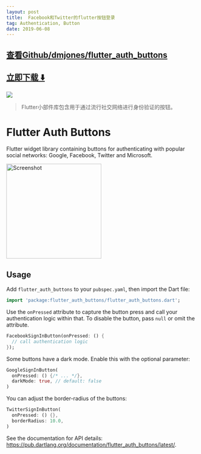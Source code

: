 ```yaml
---
layout: post
title:  Facebook和Twitter的flutter按钮登录
tag: Authentication, Button
date: 2019-06-08
---
```


 

## [查看Github/dmjones/flutter_auth_buttons](http://github.com/dmjones/flutter_auth_buttons)
## [立即下载 ️⬇️ ](https://codeload.github.com/dmjones/flutter_auth_buttons/zip/master) 


 
![](https://flutterawesome.com/content/images/2019/04/flutter_auth_buttons.jpg)
 
>
> Flutter小部件库包含用于通过流行社交网络进行身份验证的按钮。
>

 
# Flutter Auth Buttons

Flutter widget library containing buttons for authenticating with popular social networks: Google, Facebook, Twitter
and Microsoft.

<img src="https://raw.githubusercontent.com/dmjones/flutter_auth_buttons/master/screenshots/example-app.png" alt="Screenshot" width="250" />

## Usage

Add `flutter_auth_buttons` to your `pubspec.yaml`, then import the Dart file:

```dart
import 'package:flutter_auth_buttons/flutter_auth_buttons.dart';
```

Use the `onPressed` attribute to capture the button press and call your authentication logic within that. To disable
the button, pass `null` or omit the attribute.

```dart
FacebookSignInButton(onPressed: () {
  // call authentication logic
});
```

Some buttons have a dark mode. Enable this with the optional parameter:

```dart
GoogleSignInButton(
  onPressed: () {/* ... */}, 
  darkMode: true, // default: false
)
```

You can adjust the border-radius of the buttons:

```dart
TwitterSignInButton(
  onPressed: () {},
  borderRadius: 10.0,
)
```

See the documentation for API details: https://pub.dartlang.org/documentation/flutter_auth_buttons/latest/.

